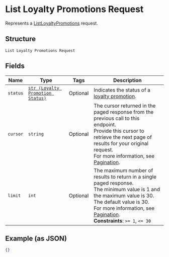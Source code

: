 
# List Loyalty Promotions Request

Represents a [ListLoyaltyPromotions](../../doc/api/loyalty.md#list-loyalty-promotions) request.

## Structure

`List Loyalty Promotions Request`

## Fields

| Name | Type | Tags | Description |
|  --- | --- | --- | --- |
| `status` | [`str (Loyalty Promotion Status)`](../../doc/models/loyalty-promotion-status.md) | Optional | Indicates the status of a [loyalty promotion](../../doc/models/loyalty-promotion.md). |
| `cursor` | `string` | Optional | The cursor returned in the paged response from the previous call to this endpoint.<br>Provide this cursor to retrieve the next page of results for your original request.<br>For more information, see [Pagination](https://developer.squareup.com/docs/build-basics/common-api-patterns/pagination). |
| `limit` | `int` | Optional | The maximum number of results to return in a single paged response.<br>The minimum value is 1 and the maximum value is 30. The default value is 30.<br>For more information, see [Pagination](https://developer.squareup.com/docs/build-basics/common-api-patterns/pagination).<br>**Constraints**: `>= 1`, `<= 30` |

## Example (as JSON)

```json
{}
```

